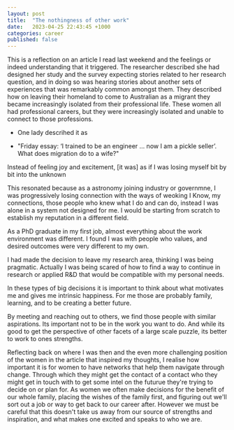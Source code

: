 ```yaml
---
layout: post
title:  "The nothingness of other work"
date:   2023-04-25 22:43:45 +1000
categories: career
published: false
---
```


This is a reflection on an article I read last weekend and the feelings or indeed understanding that it triggered. The researcher described she had designed her study and the survey expecting stories related to her research question, and in doing so was hearing stories about another sets of experiences that was remarkably common amongst them. They described how on leaving their homeland to come to Australian as a migrant they became increasingly isolated from their professional life. These women all had professional careers, but they were increasingly isolated and unable to connect to those professions.
- One lady descrihed it as

- "Friday essay: ‘I trained to be an engineer … now I am a pickle seller’. What does migration do to a wife?"

Instead of feeling joy and excitement, [it was] as if I was losing myself bit by bit into the unknown

This resonated because as a astronomy joining industry or governmne, I was progressively losing connection with the ways of weoking I Know, my connections, those people who knew what I do and can do, instead I was alone in a system not designed for me. I would be starting from scratch to establish my reputation in a different field.

As a PhD graduate in my first job, almost everything about the work environment was different. I found I was with people who values, and desired outcomes were very different to my own.

I had made the decision to leave my research area, thinking I was being pragmatic. Actually I was being scared of how to find a way to continue in research or applied R&D that would be compatible with my personal needs.

In these types of big decisions it is important to think about what motivates me and gives me intrinsic happiness. For me those are probably family, learning, and to be creating a better future.

By meeting and reaching out to others, we find those people with similar aspirations. Its important not to be in the work you want to do. And while its good to get the perspective of other facets of a large scale puzzle, its better to work to ones strengths.

Reflecting back on where I was then and the even more challenging position of the women in the article that inspired my thoughts, I realise how important it is for women to have networks that help them navigate through change. Through which they might get the contact of a contact who they might get in touch with to get some intel on the futurue they're trying to decide on or plan for. As women we often make decisions for the benefit of our whole family, placing the wishes of the family first, and figuring out we'll sort out a job or way to get back to our career after. However we must be careful that this doesn't take us away from our source of strengths and inspiration, and what makes one excited and speaks to who we are.